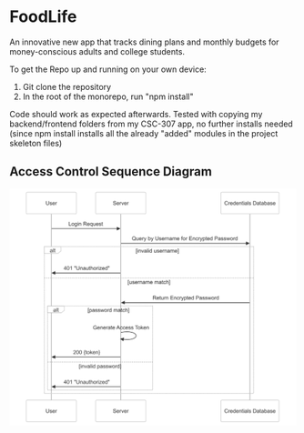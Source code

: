 # FoodLife
An innovative new app that tracks dining plans and monthly budgets for money-conscious adults and college students.


To get the Repo up and running on your own device:

1. Git clone the repository
2. In the root of the monorepo, run "npm install"

Code should work as expected afterwards. Tested with copying my backend/frontend folders from my CSC-307 app, no further installs needed (since npm install installs all the already "added" modules in the project skeleton files)

## Access Control Sequence Diagram
![access control sequence diagram](access-control.png)